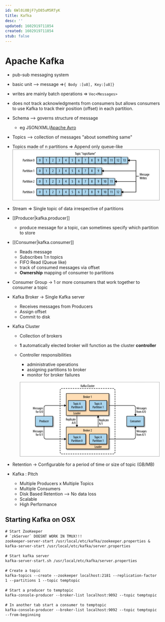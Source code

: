 ```yaml
---
id: 6Wl0i0BjF7yD85uM5RTyK
title: Kafka
desc: ''
updated: 1602919711854
created: 1602919711854
stub: false
---
```




# Apache Kafka

- pub-sub messaging system
- basic unit --> message =>`{ Body :[u8], Key:[u8]}`
- writes are mainly batch operations => `Vec<Messages>`
- does not track acknowledgments from consumers but allows consumers to use Kafka to track their position (offset) in each partition.
- Schema --> governs structure of message
  - eg JSON/XML/[Apache Avro](https://avro.apache.org/docs/current/)
- Topics --> collection of messages "about something same"
- Topics made of n partitions => Append only queue-like
    ![](/assets/images/2020-10-11-20-30-05.png)
- Stream => Single topic of data irrespective of partitions

- [[Producer|kafka.producer]]
  - produce message for a topic, can sometimes specify which partition to store

- [[Consumer|kafka.consumer]]
  - Reads message
  - Subscribes 1:n topics
  - FIFO Read (Queue like)
  - track of consumed messages via offset
  - **Ownership** mapping of consumer to partitions
- Consumer Group -> 1 or more consumers that work together to consumer a topic
- Kafka Broker -> Single Kafka server
  - Receives messages from Producers
  - Assign offset
  - Commit to disk
- Kafka Cluster

  - Collection of brokers
  - **1** automatically elected broker will function as the cluster **controller**
  - Controller responsibilities
    - administrative operations
    - assigning partitions to broker
    - monitor for broker failures

    ![](/assets/images/2020-10-11-20-31-20.png)

- Retention -> Configurable for a period of time or size of topic (GB/MB)
- Kafka : Pitch

  - Multiple Producers x Multiple Topics
  - Multiple Consumers
  - Disk Based Retention --> No data loss
  - Scalable
  - High Performance

## Starting Kafka on OSX

```shell
# Start ZooKeeper
# `zkServer` DOESNT WORK IN TMUX!!!
zookeeper-server-start /usr/local/etc/kafka/zookeeper.properties & kafka-server-start /usr/local/etc/kafka/server.properties

# Start kafka server
kafka-server-start.sh /usr/local/etc/kafka/server.properties

# Create a topic
kafka-topics --create --zookeeper localhost:2181 --replication-factor 1 --partitions 1 --topic temptopic

# Start a producer to temptopic
kafka-console-producer --broker-list localhost:9092 --topic temptopic

# In another tab start a consumer to temptopic
kafka-console-producer --broker-list localhost:9092 --topic temptopic --from-beginning
```
